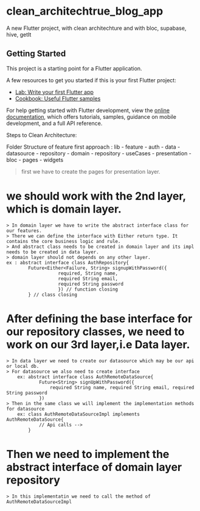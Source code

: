 # clean_architechtrue_blog_app

A new Flutter project, with clean architechture and with bloc, supabase, hive, getIt

## Getting Started

This project is a starting point for a Flutter application.

A few resources to get you started if this is your first Flutter project:

- [Lab: Write your first Flutter app](https://docs.flutter.dev/get-started/codelab)
- [Cookbook: Useful Flutter samples](https://docs.flutter.dev/cookbook)

For help getting started with Flutter development, view the
[online documentation](https://docs.flutter.dev/), which offers tutorials,
samples, guidance on mobile development, and a full API reference.


Steps to Clean Architecture:

Folder Structure of feature first approach : 
    lib 
       - feature
            - auth
                - data
                    - datasource
                    - repository
                - domain
                    - repository
                    - useCases
                - presentation 
                    - bloc
                    - pages
                    - widgets


> first we have to create the pages for presentation layer. 
# we should work with the 2nd layer, which is domain layer. 
    > In domain layer we have to write the abstract interface class for our features. 
    > There we can define the interface with Either return type. It contains the core business logic and rule.
    > And abstract class needs to be created in domain layer and its impl needs to be created in data layer.
    > domain layer should not depends on any other layer. 
    ex : abstract interface class AuthRepository{
            Future<Either<Failure, String> signupWithPassword({
                       required, String name, 
                       required String email, 
                       required String password
                       }) // function closing
            } // class closing
# After defining the base interface for our repository classes, we need to work on our 3rd layer,i.e Data layer. 
    > In data layer we need to create our datasource which may be our api or local db. 
    > For datasource we also need to create interface 
        ex: abstract interface class AuthRemoteDataSource{
                Future<String> signUpWithPassword({ 
                    required String name, required String email, required String password
                })                               
    > Then in the same class we will implement the implementation methods for datasource
        ex: class AuthRemoteDataSourceImpl implements AuthRemoteDataSource{
                // Api calls --> 
            }
# Then we need to implement the abstract interface of domain layer repository
    > In this implementatin we need to call the method of AuthRemoteDataSourceImpl

